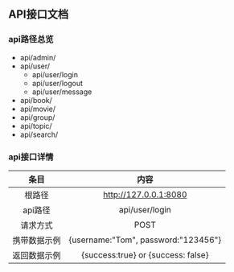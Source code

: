 ## API接口文档

### api路径总览

- api/admin/
- api/user/
  - api/user/login
  - api/user/logout
  - api/user/message
- api/book/
- api/movie/
- api/group/
- api/topic/
- api/search/

### api接口详情

|     条目     |                内容                 |
| :----------: | :---------------------------------: |
|    根路径    |        http://127.0.0.1:8080        |
|   api路径    |           api/user/login            |
|   请求方式   |                POST                 |
| 携带数据示例 | {username:"Tom", password:"123456"} |
| 返回数据示例 | {success:true} or {success: false}  |

